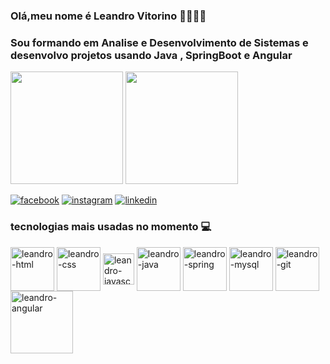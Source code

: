  ### Olá,meu nome é Leandro Vitorino 🙋🏿‍♂️😉 
 ###  Sou formando em Analise e Desenvolvimento de Sistemas e desenvolvo projetos usando Java , SpringBoot e Angular

<div>
<img height= "180em" src="https://github-readme-stats.vercel.app/api?username=lvmarinho&show_icons=true&theme=tokyonight"/>
<img height= "180em" src="https://github-readme-stats.vercel.app/api/top-langs/?username=lvmarinho&layout=compact&theme=tokyonight"/>
</div>

[![facebook](https://img.shields.io/badge/Facebook-1877F2?style=for-the-badge&logo=facebook&logoColor=white)](https://www.facebook.com/leandro.vitorino.758)
[![instagram](https://img.shields.io/badge/Instagram-E4405F?style=for-the-badge&logo=instagram&logoColor=white)](http://instagram.com/lv_marinho)
[![linkedin](https://img.shields.io/badge/LinkedIn-0077B5?style=for-the-badge&logo=linkedin&logoColor=white)](https://www.linkedin.com/in/leandrovitorinomarinho)

### tecnologias mais usadas no momento 💻

<div>
<img align="center" alt="leandro-html" height="70" widht="50" src="https://cdn.jsdelivr.net/gh/devicons/devicon/icons/html5/html5-original-wordmark.svg"/>
 
<img align="center" alt="leandro-css" height="70" widht="50" src="https://cdn.jsdelivr.net/gh/devicons/devicon/icons/css3/css3-original-wordmark.svg"/>

<img align="center" alt="leandro-javascript" height="50" widht="50" src="https://cdn.jsdelivr.net/gh/devicons/devicon/icons/javascript/javascript-original.svg"/>
 
<img align="center" alt="leandro-java" height="70" widht="50" src="https://cdn.jsdelivr.net/gh/devicons/devicon/icons/java/java-original-wordmark.svg"/>
 
 <img align="center" alt="leandro-spring" height="70" widht="50" src="https://cdn.jsdelivr.net/gh/devicons/devicon/icons/spring/spring-original-wordmark.svg"/>
 
  <img align="center" alt="leandro-mysql" height="70" widht="50" src="https://cdn.jsdelivr.net/gh/devicons/devicon/icons/mysql/mysql-original-wordmark.svg" />
 
   <img align="center" alt="leandro-git" height="70" widht="50" src="https://cdn.jsdelivr.net/gh/devicons/devicon/icons/git/git-plain-wordmark.svg" />
 
 <img align="center" alt="leandro-angular" height="100" widht="80" src= "https://cdn.jsdelivr.net/gh/devicons/devicon/icons/angularjs/angularjs-original-wordmark.svg"  />
 
 
 
            
          
 
 
</div>
